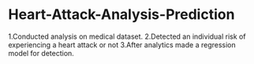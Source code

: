 # Heart-Attack-Analysis-Prediction
1.Conducted analysis on medical dataset.
2.Detected an individual risk of experiencing a heart attack or not
3.After analytics made a regression model for detection.
